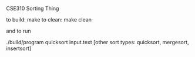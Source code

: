 CSE310 Sorting Thing

to build: make
to clean: make clean

and to run

./build/program quicksort input.text [other sort types: quicksort, mergesort, insertsort]